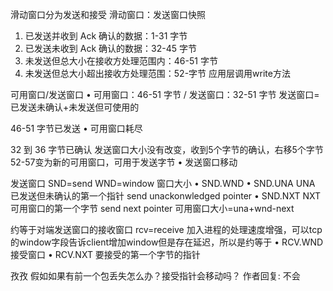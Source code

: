 滑动窗口分为发送和接受
滑动窗口：发送窗口快照
1. 已发送并收到 Ack 确认的数据：1-31 字节
2. 已发送未收到 Ack 确认的数据：32-45 字节
3. 未发送但总大小在接收方处理范围内：46-51 字节
4. 未发送但总大小超出接收方处理范围：52-字节     应用层调用write方法


可用窗口/发送窗口
 • 可用窗口：46-51 字节 / 发送窗口：32-51 字节
  发送窗口=已发送未确认+未发送但可使用的


46-51 字节已发送
 • 可用窗口耗尽


32 到 36 字节已确认    发送窗口大小没有改变，收到5个字节的确认，右移5个字节   52-57变为新的可用窗口，可用于发送字节
 • 发送窗口移动


发送窗口     SND=send  WND=window 窗口大小
• SND.WND
• SND.UNA   UNA 已发送但未确认的第一个指针   send unackonwledged pointer
• SND.NXT   NXT 可用窗口的第一个字节        send next pointer
 可用窗口大小=una+wnd-next



约等于对端发送窗口的接收窗口  rcv=receive     加入进程的处理速度增强，可以tcp的window字段告诉client增加window但是存在延迟，所以是约等于
• RCV.WND   接受窗口
• RCV.NXT   要接受的第一个字节的指针



孜孜
假如如果有前一个包丢失怎么办？接受指针会移动吗？
作者回复: 不会